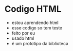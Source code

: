 # Codigo HTML
- estou aprendendo html
- esse codigo so tem teste
- feito por eu
- usado html
- é um prototipo da biblioteca
